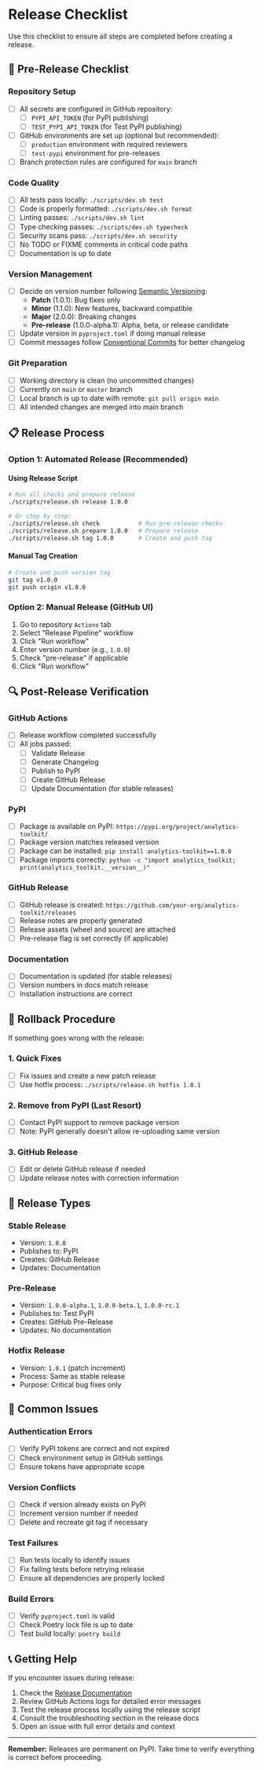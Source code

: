 # Release Checklist

Use this checklist to ensure all steps are completed before creating a release.

## 🚀 Pre-Release Checklist

### Repository Setup
- [ ] All secrets are configured in GitHub repository:
  - [ ] `PYPI_API_TOKEN` (for PyPI publishing)
  - [ ] `TEST_PYPI_API_TOKEN` (for Test PyPI publishing)
- [ ] GitHub environments are set up (optional but recommended):
  - [ ] `production` environment with required reviewers
  - [ ] `test-pypi` environment for pre-releases
- [ ] Branch protection rules are configured for `main` branch

### Code Quality
- [ ] All tests pass locally: `./scripts/dev.sh test`
- [ ] Code is properly formatted: `./scripts/dev.sh format`
- [ ] Linting passes: `./scripts/dev.sh lint`
- [ ] Type checking passes: `./scripts/dev.sh typecheck`
- [ ] Security scans pass: `./scripts/dev.sh security`
- [ ] No TODO or FIXME comments in critical code paths
- [ ] Documentation is up to date

### Version Management
- [ ] Decide on version number following [Semantic Versioning](https://semver.org/):
  - **Patch** (1.0.1): Bug fixes only
  - **Minor** (1.1.0): New features, backward compatible
  - **Major** (2.0.0): Breaking changes
  - **Pre-release** (1.0.0-alpha.1): Alpha, beta, or release candidate
- [ ] Update version in `pyproject.toml` if doing manual release
- [ ] Commit messages follow [Conventional Commits](https://www.conventionalcommits.org/) for better changelog

### Git Preparation
- [ ] Working directory is clean (no uncommitted changes)
- [ ] Currently on `main` or `master` branch
- [ ] Local branch is up to date with remote: `git pull origin main`
- [ ] All intended changes are merged into main branch

## 📋 Release Process

### Option 1: Automated Release (Recommended)

#### Using Release Script
```bash
# Run all checks and prepare release
./scripts/release.sh release 1.0.0

# Or step by step:
./scripts/release.sh check           # Run pre-release checks
./scripts/release.sh prepare 1.0.0   # Prepare release
./scripts/release.sh tag 1.0.0       # Create and push tag
```

#### Manual Tag Creation
```bash
# Create and push version tag
git tag v1.0.0
git push origin v1.0.0
```

### Option 2: Manual Release (GitHub UI)

1. Go to repository `Actions` tab
2. Select "Release Pipeline" workflow
3. Click "Run workflow"
4. Enter version number (e.g., `1.0.0`)
5. Check "pre-release" if applicable
6. Click "Run workflow"

## 🔍 Post-Release Verification

### GitHub Actions
- [ ] Release workflow completed successfully
- [ ] All jobs passed:
  - [ ] Validate Release
  - [ ] Generate Changelog
  - [ ] Publish to PyPI
  - [ ] Create GitHub Release
  - [ ] Update Documentation (for stable releases)

### PyPI
- [ ] Package is available on PyPI: `https://pypi.org/project/analytics-toolkit/`
- [ ] Package version matches released version
- [ ] Package can be installed: `pip install analytics-toolkit==1.0.0`
- [ ] Package imports correctly: `python -c "import analytics_toolkit; print(analytics_toolkit.__version__)"`

### GitHub Release
- [ ] GitHub release is created: `https://github.com/your-org/analytics-toolkit/releases`
- [ ] Release notes are properly generated
- [ ] Release assets (wheel and source) are attached
- [ ] Pre-release flag is set correctly (if applicable)

### Documentation
- [ ] Documentation is updated (for stable releases)
- [ ] Version numbers in docs match release
- [ ] Installation instructions are correct

## 🚨 Rollback Procedure

If something goes wrong with the release:

### 1. Quick Fixes
- [ ] Fix issues and create a new patch release
- [ ] Use hotfix process: `./scripts/release.sh hotfix 1.0.1`

### 2. Remove from PyPI (Last Resort)
- [ ] Contact PyPI support to remove package version
- [ ] Note: PyPI generally doesn't allow re-uploading same version

### 3. GitHub Release
- [ ] Edit or delete GitHub release if needed
- [ ] Update release notes with correction information

## 📝 Release Types

### Stable Release
- Version: `1.0.0`
- Publishes to: PyPI
- Creates: GitHub Release
- Updates: Documentation

### Pre-Release
- Version: `1.0.0-alpha.1`, `1.0.0-beta.1`, `1.0.0-rc.1`
- Publishes to: Test PyPI
- Creates: GitHub Pre-Release
- Updates: No documentation

### Hotfix Release
- Version: `1.0.1` (patch increment)
- Process: Same as stable release
- Purpose: Critical bug fixes only

## 🔧 Common Issues

### Authentication Errors
- [ ] Verify PyPI tokens are correct and not expired
- [ ] Check environment setup in GitHub settings
- [ ] Ensure tokens have appropriate scope

### Version Conflicts
- [ ] Check if version already exists on PyPI
- [ ] Increment version number if needed
- [ ] Delete and recreate git tag if necessary

### Test Failures
- [ ] Run tests locally to identify issues
- [ ] Fix failing tests before retrying release
- [ ] Ensure all dependencies are properly locked

### Build Errors
- [ ] Verify `pyproject.toml` is valid
- [ ] Check Poetry lock file is up to date
- [ ] Test build locally: `poetry build`

## 📞 Getting Help

If you encounter issues during release:

1. Check the [Release Documentation](docs/RELEASE.md)
2. Review GitHub Actions logs for detailed error messages
3. Test the release process locally using the release script
4. Consult the troubleshooting section in the release docs
5. Open an issue with full error details and context

---

**Remember:** Releases are permanent on PyPI. Take time to verify everything is correct before proceeding.